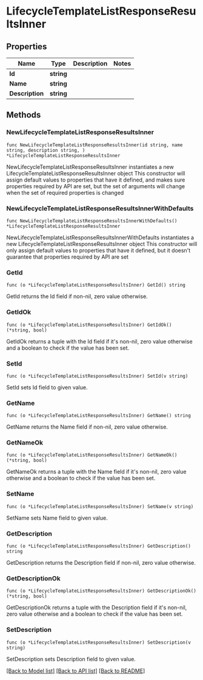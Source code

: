 # LifecycleTemplateListResponseResultsInner

## Properties

Name | Type | Description | Notes
------------ | ------------- | ------------- | -------------
**Id** | **string** |  | 
**Name** | **string** |  | 
**Description** | **string** |  | 

## Methods

### NewLifecycleTemplateListResponseResultsInner

`func NewLifecycleTemplateListResponseResultsInner(id string, name string, description string, ) *LifecycleTemplateListResponseResultsInner`

NewLifecycleTemplateListResponseResultsInner instantiates a new LifecycleTemplateListResponseResultsInner object
This constructor will assign default values to properties that have it defined,
and makes sure properties required by API are set, but the set of arguments
will change when the set of required properties is changed

### NewLifecycleTemplateListResponseResultsInnerWithDefaults

`func NewLifecycleTemplateListResponseResultsInnerWithDefaults() *LifecycleTemplateListResponseResultsInner`

NewLifecycleTemplateListResponseResultsInnerWithDefaults instantiates a new LifecycleTemplateListResponseResultsInner object
This constructor will only assign default values to properties that have it defined,
but it doesn't guarantee that properties required by API are set

### GetId

`func (o *LifecycleTemplateListResponseResultsInner) GetId() string`

GetId returns the Id field if non-nil, zero value otherwise.

### GetIdOk

`func (o *LifecycleTemplateListResponseResultsInner) GetIdOk() (*string, bool)`

GetIdOk returns a tuple with the Id field if it's non-nil, zero value otherwise
and a boolean to check if the value has been set.

### SetId

`func (o *LifecycleTemplateListResponseResultsInner) SetId(v string)`

SetId sets Id field to given value.


### GetName

`func (o *LifecycleTemplateListResponseResultsInner) GetName() string`

GetName returns the Name field if non-nil, zero value otherwise.

### GetNameOk

`func (o *LifecycleTemplateListResponseResultsInner) GetNameOk() (*string, bool)`

GetNameOk returns a tuple with the Name field if it's non-nil, zero value otherwise
and a boolean to check if the value has been set.

### SetName

`func (o *LifecycleTemplateListResponseResultsInner) SetName(v string)`

SetName sets Name field to given value.


### GetDescription

`func (o *LifecycleTemplateListResponseResultsInner) GetDescription() string`

GetDescription returns the Description field if non-nil, zero value otherwise.

### GetDescriptionOk

`func (o *LifecycleTemplateListResponseResultsInner) GetDescriptionOk() (*string, bool)`

GetDescriptionOk returns a tuple with the Description field if it's non-nil, zero value otherwise
and a boolean to check if the value has been set.

### SetDescription

`func (o *LifecycleTemplateListResponseResultsInner) SetDescription(v string)`

SetDescription sets Description field to given value.



[[Back to Model list]](../README.md#documentation-for-models) [[Back to API list]](../README.md#documentation-for-api-endpoints) [[Back to README]](../README.md)


